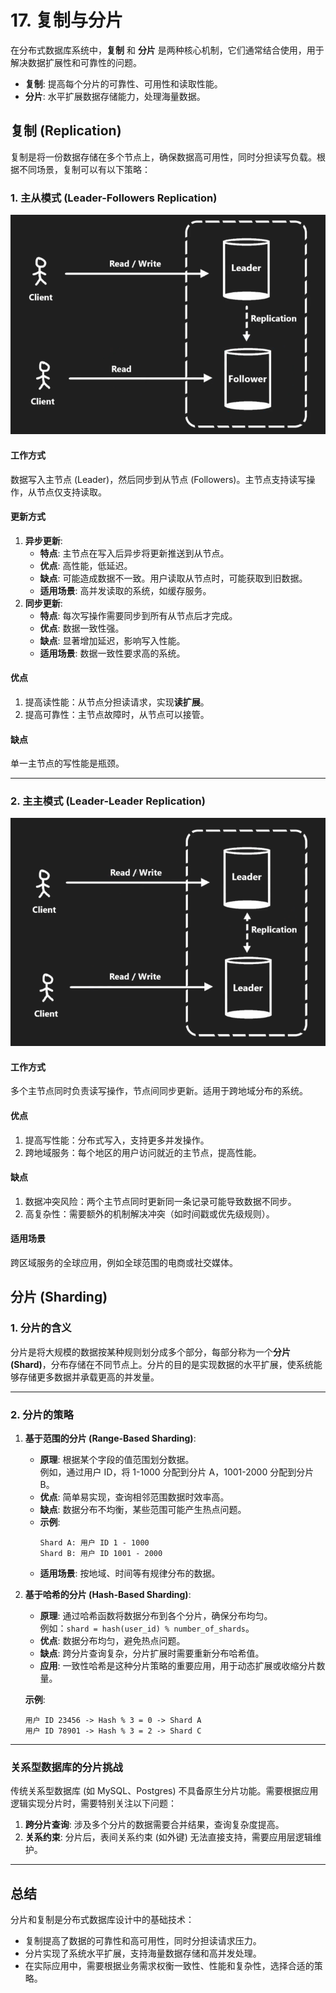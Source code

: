 # 17. 复制与分片

在分布式数据库系统中，**复制** 和 **分片** 是两种核心机制，它们通常结合使用，用于解决数据扩展性和可靠性的问题。

- **复制**: 提高每个分片的可靠性、可用性和读取性能。
- **分片**: 水平扩展数据存储能力，处理海量数据。

## 复制 (Replication)

复制是将一份数据存储在多个节点上，确保数据高可用性，同时分担读写负载。根据不同场景，复制可以有以下策略：

### 1. 主从模式 (Leader-Followers Replication)

![](../image/system-13.png)

#### 工作方式

数据写入主节点 (Leader)，然后同步到从节点 (Followers)。主节点支持读写操作，从节点仅支持读取。

#### 更新方式

1. **异步更新**:
   - **特点**: 主节点在写入后异步将更新推送到从节点。
   - **优点**: 高性能，低延迟。
   - **缺点**: 可能造成数据不一致。用户读取从节点时，可能获取到旧数据。
   - **适用场景**: 高并发读取的系统，如缓存服务。
2. **同步更新**:
   - **特点**: 每次写操作需要同步到所有从节点后才完成。
   - **优点**: 数据一致性强。
   - **缺点**: 显著增加延迟，影响写入性能。
   - **适用场景**: 数据一致性要求高的系统。

#### 优点

1. 提高读性能：从节点分担读请求，实现**读扩展**。
2. 提高可靠性：主节点故障时，从节点可以接管。

#### 缺点

单一主节点的写性能是瓶颈。

---

### 2. 主主模式 (Leader-Leader Replication)

![](../image/system-14.png)

#### 工作方式

多个主节点同时负责读写操作，节点间同步更新。适用于跨地域分布的系统。

#### 优点

1. 提高写性能：分布式写入，支持更多并发操作。
2. 跨地域服务：每个地区的用户访问就近的主节点，提高性能。

#### 缺点

1. 数据冲突风险：两个主节点同时更新同一条记录可能导致数据不同步。
2. 高复杂性：需要额外的机制解决冲突（如时间戳或优先级规则）。

#### 适用场景

跨区域服务的全球应用，例如全球范围的电商或社交媒体。

## 分片 (Sharding)

### 1. 分片的含义

分片是将大规模的数据按某种规则划分成多个部分，每部分称为一个**分片 (Shard)**，分布存储在不同节点上。分片的目的是实现数据的水平扩展，使系统能够存储更多数据并承载更高的并发量。

---

### 2. 分片的策略

1. **基于范围的分片 (Range-Based Sharding)**:

   - **原理**: 根据某个字段的值范围划分数据。  
     例如，通过用户 ID，将 1-1000 分配到分片 A，1001-2000 分配到分片 B。
   - **优点**: 简单易实现，查询相邻范围数据时效率高。
   - **缺点**: 数据分布不均衡，某些范围可能产生热点问题。
   - **示例**:
     ```
     Shard A: 用户 ID 1 - 1000
     Shard B: 用户 ID 1001 - 2000
     ```
   - **适用场景**: 按地域、时间等有规律分布的数据。

2. **基于哈希的分片 (Hash-Based Sharding)**:

   - **原理**: 通过哈希函数将数据分布到各个分片，确保分布均匀。  
     例如：`shard = hash(user_id) % number_of_shards`。
   - **优点**: 数据分布均匀，避免热点问题。
   - **缺点**: 跨分片查询复杂，分片扩展时需要重新分布哈希值。
   - **应用**: 一致性哈希是这种分片策略的重要应用，用于动态扩展或收缩分片数量。

   **示例**:

   ```text
   用户 ID 23456 -> Hash % 3 = 0 -> Shard A
   用户 ID 78901 -> Hash % 3 = 2 -> Shard C
   ```

---

### 关系型数据库的分片挑战

传统关系型数据库 (如 MySQL、Postgres) 不具备原生分片功能。需要根据应用逻辑实现分片时，需要特别关注以下问题：

1. **跨分片查询**: 涉及多个分片的数据需要合并结果，查询复杂度提高。
2. **关系约束**: 分片后，表间关系约束 (如外键) 无法直接支持，需要应用层逻辑维护。

---

## 总结

分片和复制是分布式数据库设计中的基础技术：

- 复制提高了数据的可靠性和高可用性，同时分担读请求压力。
- 分片实现了系统水平扩展，支持海量数据存储和高并发处理。
- 在实际应用中，需要根据业务需求权衡一致性、性能和复杂性，选择合适的策略。
